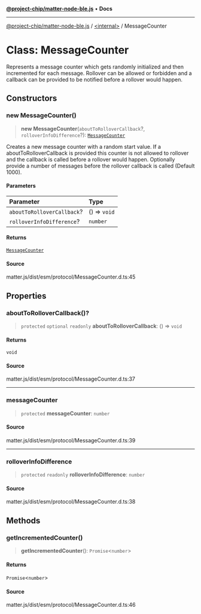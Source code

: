 [**@project-chip/matter-node-ble.js**](../../README.md) • **Docs**

***

[@project-chip/matter-node-ble.js](../../globals.md) / [\<internal\>](../README.md) / MessageCounter

# Class: MessageCounter

Represents a message counter which gets randomly initialized and then incremented for each message.
Rollover can be allowed or forbidden and a callback can be provided to be notified before a rollover would happen.

## Constructors

### new MessageCounter()

> **new MessageCounter**(`aboutToRolloverCallback`?, `rolloverInfoDifference`?): [`MessageCounter`](MessageCounter.md)

Creates a new message counter with a random start value. If a aboutToRolloverCallback is provided this
counter is not allowed to rollover and the callback is called before a rollover would happen. Optionally provide
a number of messages before the rollover callback is called (Default 1000).

#### Parameters

| Parameter | Type |
| :------ | :------ |
| `aboutToRolloverCallback`? | () => `void` |
| `rolloverInfoDifference`? | `number` |

#### Returns

[`MessageCounter`](MessageCounter.md)

#### Source

matter.js/dist/esm/protocol/MessageCounter.d.ts:45

## Properties

### aboutToRolloverCallback()?

> `protected` `optional` `readonly` **aboutToRolloverCallback**: () => `void`

#### Returns

`void`

#### Source

matter.js/dist/esm/protocol/MessageCounter.d.ts:37

***

### messageCounter

> `protected` **messageCounter**: `number`

#### Source

matter.js/dist/esm/protocol/MessageCounter.d.ts:39

***

### rolloverInfoDifference

> `protected` `readonly` **rolloverInfoDifference**: `number`

#### Source

matter.js/dist/esm/protocol/MessageCounter.d.ts:38

## Methods

### getIncrementedCounter()

> **getIncrementedCounter**(): `Promise`\<`number`\>

#### Returns

`Promise`\<`number`\>

#### Source

matter.js/dist/esm/protocol/MessageCounter.d.ts:46
